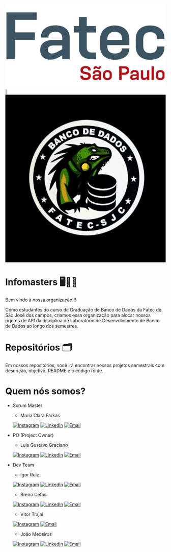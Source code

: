 
![Logo Fatec](assets/logo_fatec.jpg) | ![DB Foto](assets/db_foto.jpeg)
 
# Infomasters 🖥️👨‍💻

Bem vindo à nossa organização!!!

Como estudantes do curso de Graduação de Banco de Dados da Fatec de São José dos campos, criamos essa organização para alocar nossos prjetos de API da disciplina de Laboratório de Desenvolvimento de Banco de Dados ao longo dos semestres.

# Repositórios 🗂️

Em nossos repositórios, você irá encontrar nossos projetos semestrais com descrição, objetivo, README e o código fonte.

# Quem nós somos?

* Scrum Master

    - Maria Clara Farkas

    [![Instagram](https://img.shields.io/badge/-Instagram-E4405F?style=for-the-badge&logo=instagram&logoColor=white)](https://www.instagram.com/_clarapradx)
    [![LinkedIn](https://img.shields.io/badge/-LinkedIn-0077B5?style=for-the-badge&logo=linkedin&logoColor=white)](https://www.linkedin.com/in/maria-clara-farkas-6a6b4534a)
    [![Email](https://img.shields.io/badge/-Send_Mail-D14836?style=for-the-badge&logo=gmail&logoColor=white)](mailto:maria.farkas@fatec.sp.gov.br)

* PO (Project Owner)

    - Luis Gustavo Graciano 

    [![Instagram](https://img.shields.io/badge/-Instagram-E4405F?style=for-the-badge&logo=instagram&logoColor=white)](https://www.instagram.com/gracianoluiss)
    [![LinkedIn](https://img.shields.io/badge/-LinkedIn-0077B5?style=for-the-badge&logo=linkedin&logoColor=white)](https://www.linkedin.com/in/luisgustavogracianomanutencaoaeronautica)
    [![Email](https://img.shields.io/badge/-Send_Mail-D14836?style=for-the-badge&logo=gmail&logoColor=white)](mailto:luis.silva202@fatec.sp.gov.br)

* Dev Team 

    - Igor Ruiz

    [![Instagram](https://img.shields.io/badge/-Instagram-E4405F?style=for-the-badge&logo=instagram&logoColor=white)](https://www.instagram.com/ruiz_ig77)
    [![LinkedIn](https://img.shields.io/badge/-LinkedIn-0077B5?style=for-the-badge&logo=linkedin&logoColor=white)](https://www.linkedin.com/in/igor-ruiz-a56a1b30b)
    [![Email](https://img.shields.io/badge/-Send_Mail-D14836?style=for-the-badge&logo=gmail&logoColor=white)](mailto:igor.ruiz@fatec.sp.gov.br)

    - Breno Cefas

    [![Instagram](https://img.shields.io/badge/-Instagram-E4405F?style=for-the-badge&logo=instagram&logoColor=white)](https://www.instagram.com/cefasbreno)
    [![LinkedIn](https://img.shields.io/badge/-LinkedIn-0077B5?style=for-the-badge&logo=linkedin&logoColor=white)](https://www.linkedin.com/in/breno-cefas-7aa909271)
    [![Email](https://img.shields.io/badge/-Send_Mail-D14836?style=for-the-badge&logo=gmail&logoColor=white)](mailto:Breno.santos32@fatec.sp.gov.br)

    - Vitor Trajai

    [![Instagram](https://img.shields.io/badge/-Instagram-E4405F?style=for-the-badge&logo=instagram&logoColor=white)](https://www.instagram.com/vitortrj1)
    [![Email](https://img.shields.io/badge/-Send_Mail-D14836?style=for-the-badge&logo=gmail&logoColor=white)](mailto:vitor.ribeiro31@fatec.sp.gov.br)

    - João Medeiros

    [![Instagram](https://img.shields.io/badge/-Instagram-E4405F?style=for-the-badge&logo=instagram&logoColor=white)](https://www.instagram.com/jvctrmd)
    [![LinkedIn](https://img.shields.io/badge/-LinkedIn-0077B5?style=for-the-badge&logo=linkedin&logoColor=white)](https://www.linkedin.com/in/jvmedeiros)
    [![Email](https://img.shields.io/badge/-Send_Mail-D14836?style=for-the-badge&logo=gmail&logoColor=white)](mailto:joao.gallina@fatec.sp.gov.br)



    
